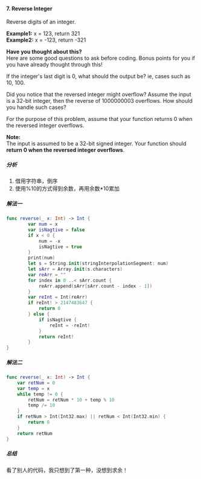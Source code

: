 #### 7. Reverse Integer<br>
Reverse digits of an integer.<br>

**Example1:** x = 123, return 321<br>
**Example2:** x = -123, return -321<br>

**Have you thought about this?**<br>
Here are some good questions to ask before coding. Bonus points for you if you have already thought through this!<br>

If the integer's last digit is 0, what should the output be? ie, cases such as 10, 100.<br>

Did you notice that the reversed integer might overflow? Assume the input is a 32-bit integer, then the reverse of 1000000003 overflows. How should you handle such cases?<br>

For the purpose of this problem, assume that your function returns 0 when the reversed integer overflows.<br>

**Note:**<br>
The input is assumed to be a 32-bit signed integer. Your function should **return 0 when the reversed integer overflows**.<br>

##### 分析<br>
1. 借用字符串，倒序
2. 使用%10的方式得到余数，再用余数*10累加

##### 解法一<br>
```Swift
func reverse(_ x: Int) -> Int {
        var num = x
        var isNagtive = false
        if x < 0 {
            num = -x
            isNagtive = true
        }
        print(num)
        let s = String.init(stringInterpolationSegment: num)
        let sArr = Array.init(s.characters)
        var reArr = ""
        for index in 0 ..< sArr.count {
            reArr.append(sArr[sArr.count - index - 1])
        }
        var reInt = Int(reArr)
        if reInt! > 2147483647 {
            return 0
        } else {
            if isNagtive {
                reInt = -reInt!
            }
            return reInt!
        }
}
```

##### 解法二<br>
```Swift
func reverse(_ x: Int) -> Int {
    var retNum = 0
    var temp = x
    while temp != 0 {
        retNum = retNum * 10 + temp % 10
        temp /= 10
    }
    if retNum > Int(Int32.max) || retNum < Int(Int32.min) {
        return 0
    }
    return retNum
}
```

##### 总结<br>
看了别人的代码，我只想到了第一种，没想到求余！